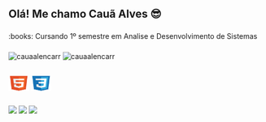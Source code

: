 ## Olá! Me chamo Cauã Alves 😎

###

<p>:books: Cursando 1º semestre em Analise e Desenvolvimento de Sistemas</p>

###



<div>
  <img src="https://github-readme-stats.vercel.app/api?username=cauaalencarr&show_icons=true&theme=transparent" alt="cauaalencarr" style="width: 49%; height: 140px;"/> 
  <img src="https://github-readme-stats.vercel.app/api/top-langs/?username=cauaalencarr&layout=compact&theme=transparent" alt="cauaalencarr" "/>
</div>

##

<div>
  <img align="center" alt="Cauã-HTML" height="30" width="40" src="https://raw.githubusercontent.com/devicons/devicon/master/icons/html5/html5-original.svg">
  <img align="center" alt="Cauã-CSS" height="30" width="40" src="https://raw.githubusercontent.com/devicons/devicon/master/icons/css3/css3-original.svg">
</div>

##

<div >
  <a href="https://instagram.com/cauaalencarr_" target="_blank"><img src="https://img.shields.io/badge/-Instagram-%23E4405F?style=for-the-badge&logo=instagram&logoColor=white" target="_blank"></a>
  <a href="https://www.linkedin.com/in/cauaalencar/" target="_blank"><img src="https://img.shields.io/badge/-LinkedIn-%230077B5?style=for-the-badge&logo=linkedin&logoColor=white" target="_blank"></a> 
  <a href = "mailto:cauaalvesofc@gmail.com"><img src="https://img.shields.io/badge/-Gmail-%23333?style=for-the-badge&logo=gmail&logoColor=white" target="_blank"></a>
  
  
</div>
